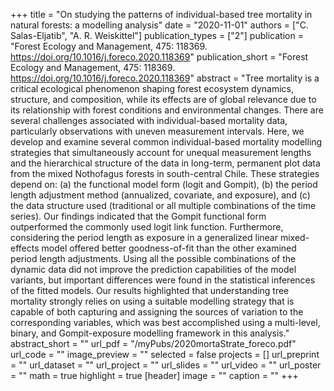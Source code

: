 +++
title = "On studying the patterns of individual-based tree mortality in natural forests: a modelling analysis"
date = "2020-11-01"
authors = ["C. Salas-Eljatib", "A. R. Weiskittel"]
publication_types = ["2"]
publication = "Forest Ecology and Management, 475:  118369. https://doi.org/10.1016/j.foreco.2020.118369"
publication_short = "Forest Ecology and Management, 475:  118369. https://doi.org/10.1016/j.foreco.2020.118369"
abstract = "Tree mortality is a critical ecological phenomenon shaping forest ecosystem dynamics, structure, and composition, while its effects are of global relevance due to its relationship with forest conditions and environmental changes. There are several challenges associated with individual-based mortality data, particularly observations with uneven measurement intervals. Here, we develop and examine several common individual-based mortality modelling strategies that simultaneously account for unequal measurement lengths and the hierarchical structure of the data in long-term, permanent plot data from the mixed Nothofagus forests in south-central Chile. These strategies depend on: (a) the functional model form (logit and Gompit), (b) the period length adjustment method (annualized, covariate, and exposure), and (c) the data structure used (traditional or all multiple combinations of the time series). Our findings indicated that the Gompit functional form outperformed the commonly used logit link function. Furthermore, considering the period length as exposure in a generalized linear mixed-effects model offered better goodness-of-fit than the other examined period length adjustments. Using all the possible combinations of the dynamic data did not improve the prediction capabilities of the model variants, but important differences were found in the statistical inferences of the fitted models. Our results highlighted that understanding tree mortality strongly relies on using a suitable modelling strategy that is capable of both capturing and assigning the sources of variation to the corresponding variables, which was best accomplished using a multi-level, binary, and Gompit-exposure modelling framework in this analysis."
abstract_short = ""
url_pdf = "/myPubs/2020mortaStrate_foreco.pdf"
url_code = ""
image_preview = ""
selected = false
projects = []
url_preprint = ""
url_dataset = ""
url_project = ""
url_slides = ""
url_video = ""
url_poster = ""
math = true
highlight = true
[header]
image = ""
caption = ""
+++
